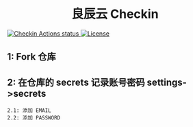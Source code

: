 <h1 align="center">良辰云 Checkin </h1>

<p>
    <a href="https://github.com/hughcube/liang-chen-yun-checkin/actions?query=workflow%3ACheckin">
        <img src="https://github.com/hughcube/liang-chen-yun-checkin/workflows/Checkin/badge.svg" alt="Checkin Actions status">
    </a>
    <a href="https://github.com/hughcube/liang-chen-yun-checkin/blob/master/LICENSE">
        <img src="https://img.shields.io/badge/license-MIT-428f7e.svg" alt="License">
    </a>
</p>

## 1: Fork 仓库

## 2: 在仓库的 secrets 记录账号密码  settings->secrets
```shell
2.1: 添加 EMAIL
2.2: 添加 PASSWORD
```

